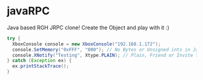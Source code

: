 # javaRPC
Java based RGH JRPC clone!
Create the Object and play with it :)

```java
try {
  XboxConsole console = new XboxConsole("192.168.1.172");
  console.SetMemory("0xFFF", "000"); // No Bytes or Unsigned ints in Java :)
  console.XNotify("Testing", Xtype.PLAIN); // Plain, Friend or Invite types supported
} catch (Exception ex) {
  ex.printStackTrace();
}
```
